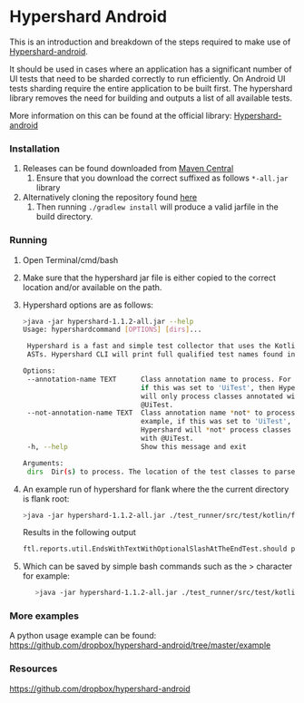 # Hypershard Android

This is an introduction and breakdown of the steps required to make use of [Hypershard-android](https://github.com/dropbox/hypershard-android).

It should be used in cases where an application has a significant number of UI tests that need to be sharded correctly to run efficiently.
On Android UI tests sharding require the entire application to be built first. The hypershard library removes the need for building and outputs a list of all available tests.

More information on this can be found at the official library: [Hypershard-android](https://github.com/dropbox/hypershard-android)


### Installation

1. Releases can be found downloaded from [Maven Central](https://search.maven.org/search?q=g:com.dropbox.mobile.hypershard)
    1. Ensure that you download the correct suffixed as follows `*-all.jar` library
2. Alternatively cloning the repository found [here](https://github.com/dropbox/hypershard-android) 
    1. Then running `./gradlew install` will produce a valid jarfile in the build directory.

### Running

1. Open Terminal/cmd/bash

2. Make sure that the hypershard jar file is either copied to the correct location and/or available on the path. 

3. Hypershard options are as follows:
    ```bash
   >java -jar hypershard-1.1.2-all.jar --help
   Usage: hypershardcommand [OPTIONS] [dirs]...
   
     Hypershard is a fast and simple test collector that uses the Kotlin and Java
     ASTs. Hypershard CLI will print full qualified test names found in dir(s).
   
   Options:
     --annotation-name TEXT      Class annotation name to process. For example,
                                 if this was set to 'UiTest', then Hypershard
                                 will only process classes annotated with
                                 @UiTest.
     --not-annotation-name TEXT  Class annotation name *not* to process. For
                                 example, if this was set to 'UiTest', then
                                 Hypershard will *not* process classes annotated
                                 with @UiTest.
     -h, --help                  Show this message and exit
   
   Arguments:
     dirs  Dir(s) to process. The location of the test classes to parse
   ```

3. An example run of hypershard for flank where the the current directory is flank root:

   ```bash
   >java -jar hypershard-1.1.2-all.jar ./test_runner/src/test/kotlin/ftl/reports/util/
   ```

   Results in the following output
   ```bash
   ftl.reports.util.EndsWithTextWithOptionalSlashAtTheEndTest.should properly found end suffix matching text
   ```
4. Which can be saved by simple bash commands such as the > character for example:
    ```bash
       >java -jar hypershard-1.1.2-all.jar ./test_runner/src/test/kotlin/ftl/reports/util/ > hypershardtests
    ```
   
### More examples

A python usage example can be found: https://github.com/dropbox/hypershard-android/tree/master/example

### Resources

https://github.com/dropbox/hypershard-android